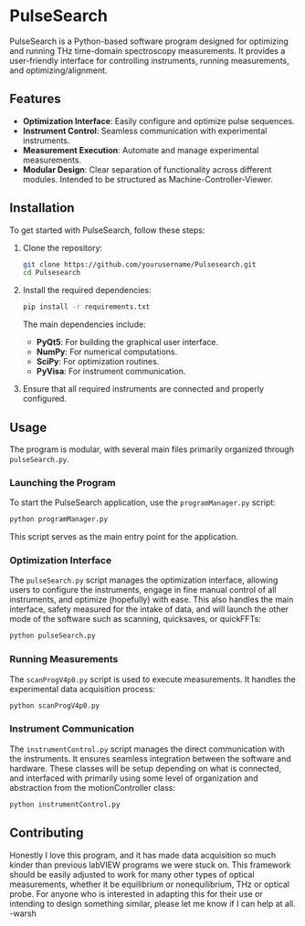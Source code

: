 # PulseSearch

PulseSearch is a Python-based software program designed for optimizing and running THz time-domain spectroscopy measurements. It provides a user-friendly interface for controlling instruments, running measurements, and optimizing/alignment.

## Features
- **Optimization Interface**: Easily configure and optimize pulse sequences.
- **Instrument Control**: Seamless communication with experimental instruments.
- **Measurement Execution**: Automate and manage experimental measurements.
- **Modular Design**: Clear separation of functionality across different modules. Intended to be structured as Machine-Controller-Viewer.

## Installation

To get started with PulseSearch, follow these steps:

1. Clone the repository:
    ```bash
    git clone https://github.com/yourusername/Pulsesearch.git
    cd Pulsesearch
    ```

2. Install the required dependencies:
    ```bash
    pip install -r requirements.txt
    ```

    The main dependencies include:
    - **PyQt5**: For building the graphical user interface.
    - **NumPy**: For numerical computations.
    - **SciPy**: For optimization routines.
    - **PyVisa**: For instrument communication.

3. Ensure that all required instruments are connected and properly configured.

## Usage

The program is modular, with several main files primarily organized through `pulseSearch.py`.

### Launching the Program
To start the PulseSearch application, use the `programManager.py` script:
```bash
python programManager.py
```

This script serves as the main entry point for the application.

### Optimization Interface
The `pulseSearch.py` script manages the optimization interface, allowing users to configure the instruments, engage in fine manual control of all instruments, and optimize (hopefully) with ease. This also handles the main interface, safety measured for the intake of data, and will launch the other mode of the software such as scanning, quicksaves, or quickFFTs:
```bash
python pulseSearch.py
```

### Running Measurements
The `scanProgV4p0.py` script is used to execute measurements. It handles the experimental data acquisition process:
```bash
python scanProgV4p0.py
```

### Instrument Communication
The `instrumentControl.py` script manages the direct communication with the instruments. It ensures seamless integration between the software and hardware. These classes will be setup depending on what is connected, and interfaced with primarily using some level of organization and abstraction from the motionController class:
```bash
python instrumentControl.py
```

## Contributing

Honestly I love this program, and it has made data acquisition so much kinder than previous labVIEW programs we were stuck on. This framework should be easily adjusted to work for many other types of optical measurements, whether it be equilibrium or nonequilibrium, THz or optical probe. For anyone who is interested in adapting this for their use or intending to design something similar, please let me know if I can help at all. -warsh
